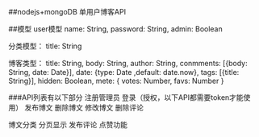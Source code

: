 ##nodejs+mongoDB 单用户博客API

##模型
user模型
name: String,
password: String,
admin: Boolean

分类模型：
title: String

博客类型：
title: String,
body: String,
author: String,
conmments: [{body: String, date: Date}],
date: {type: Date ,default: date.now},
tags: [{title: String}],
hidden: Boolean,
mete: {
	votes: Number,
	favs: Number
}

###API列表有以下部分
注册管理员
登录（授权，以下API都需要token才能使用）
发布博文
删除博文
修改博文
删除评论


博文分类
分页显示
发布评论
点赞功能